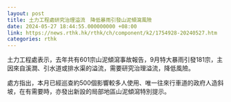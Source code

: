 ```yaml
---
layout: post
title: 土力工程處研究治理溢流　降低暴雨引發山泥傾瀉風險
date: 2024-05-27 18:44:55.000000000 +08:00
link: https://news.rthk.hk/rthk/ch/component/k2/1754928-20240527.htm
categories: rthk
---
```


土力工程處表示，去年共有601宗山泥傾瀉事故報告，9月特大暴雨引發181宗，主因來自溪澗、引水道或排水渠的溢流，需要研究治理溢流，降低風險。

處方指出，本月已經巡查約500個影響較多人使用、唯一往來行車道的政府人造斜坡，在有需要時，亦發出新設的局部地區山泥傾瀉特別提示。
